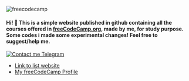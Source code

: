![freecodecamp](https://raw.githubusercontent.com/fadetobash/freecodecamp-lessons/main/images/freecode.webp)
#### Hi! 👋 This is a simple website published in github containing all the courses offered in [freeCodeCamp.org](https://www.freecodecamp.org/), made by me, for study purpose. Some codes i made some experimental changes! Feel free to suggest/help me.  
[![Contact me Telegram](https://img.shields.io/badge/Contact%20me-Telegram-blue.svg)](https://t.me/fabrjcio)

- [Link to list website](https://fadetobash.github.io/freecodecamp-course/)
- [My freeCodeCamp Profile](https://www.freecodecamp.org/fadetobash)